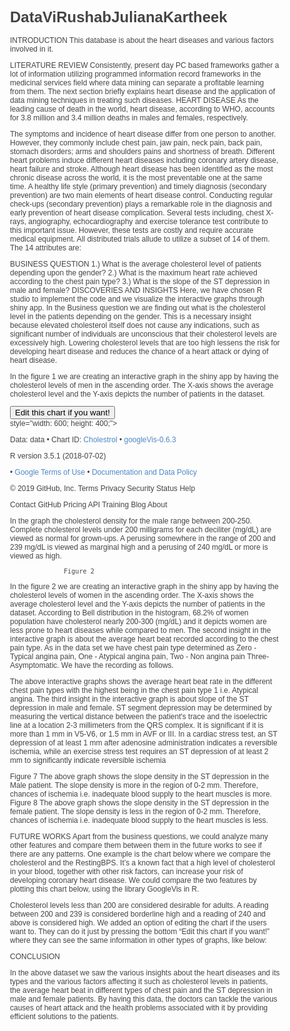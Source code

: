 # DataViRushabJulianaKartheek

INTRODUCTION
This database is about the heart diseases and various factors involved in it. 

LITERATURE REVIEW
Consistently, present day PC based frameworks gather a lot of information utilizing programmed information record frameworks in the medicinal services field where data mining can separate a profitable learning from them. The next section briefly explains heart disease and the application of data mining techniques in treating such diseases.
HEART DISEASE
As the leading cause of death in the world, heart disease, according to WHO, accounts for 3.8 million and 3.4 million deaths in males and females, respectively.

The symptoms and incidence of heart disease differ from one person to another. However, they commonly include chest pain, jaw pain, neck pain, back pain, stomach disorders; arms and shoulders pains and shortness of breath. Different heart problems induce different heart diseases including coronary artery disease, heart failure and stroke.
Although heart disease has been identified as the most chronic disease across the world, it is the most preventable one at the same time. A healthy life style (primary prevention) and timely diagnosis (secondary prevention) are two main elements of heart disease control. Conducting regular check-ups (secondary prevention) plays a remarkable role in the diagnosis and early prevention of heart disease complication. Several tests including, chest X-rays, angiography, echocardiography and exercise tolerance test contribute to this important issue. However, these tests are costly and require accurate medical equipment.
All distributed trials allude to utilize a subset of 14 of them. The 14 attributes are:


 
BUSINESS QUESTION
1.) What is the average cholesterol level of patients depending upon the gender?
2.) What is the maximum heart rate achieved according to the chest pain type?
3.) What is the slope of the ST depression in male and female?
DISCOVERIES AND INSIGHTS
Here, we have chosen R studio to implement the code and we visualize the interactive graphs through shiny app.
In the Business question we are finding out what is the cholesterol level in the patients depending on the gender. This is a necessary insight because elevated cholesterol itself does not cause any indications, such as significant number of individuals are unconscious that their cholesterol levels are excessively high. Lowering cholesterol levels that are too high lessens the risk for developing heart disease and reduces the chance of a heart attack or dying of heart disease.

In the figure 1 we are creating an interactive graph in the shiny app by having the cholesterol levels of men in the ascending order. The X-axis shows the average cholesterol level and the Y-axis depicts the number of patients in the dataset.

<!DOCTYPE html PUBLIC "-//W3C//DTD XHTML 1.0 Strict//EN"

  "https://www.w3.org/TR/xhtml1/DTD/xhtml1-strict.dtd">

<html xmlns="https://www.w3.org/1999/xhtml">

<head>

<title>Cholestrol</title>

<meta http-equiv="content-type" content="text/html;charset=utf-8" />

<style type="text/css">

body {

  color: #444444;

  font-family: Arial,Helvetica,sans-serif;

  font-size: 75%;

  }

  a {

  color: #4D87C7;

  text-decoration: none;

}

</style>

</head>

<body>

 <!-- BarChart generated in R 3.5.1 by googleVis 0.6.3 package -->

<!-- Sun Apr 28 11:17:45 2019 -->





<!-- jsHeader -->

<script type="text/javascript">

 

// jsData 

function gvisDataCholestrol () {

var data = new google.visualization.DataTable();

var datajson =

[

 [

233,

145

],

[

250,

130

],

[

204,

130

],

[

236,

120

],

[

354,

120

],

[

192,

140

],

[

294,

140

],

[

263,

120

],

[

199,

172

],

[

168,

150

],

[

239,

140

],

[

275,

130

],

[

266,

130

],

[

211,

110

],

[

283,

150

],

[

219,

120

],

[

340,

120

],

[

226,

150

],

[

247,

150

],

[

239,

140

],

[

234,

135

],

[

233,

130

],

[

226,

140

],

[

243,

150

],

[

199,

140

],

[

302,

160

],

[

212,

150

],

[

175,

110

],

[

417,

140

],

[

197,

130

],

[

198,

105

],

[

177,

120

],

[

219,

130

],

[

273,

125

],

[

213,

125

],

[

177,

142

],

[

304,

135

],

[

232,

150

],

[

269,

155

],

[

360,

160

],

[

308,

140

],

[

245,

130

],

[

208,

104

],

[

264,

130

],

[

321,

140

],

[

325,

120

],

[

235,

140

],

[

257,

138

],

[

216,

128

],

[

234,

138

],

[

256,

130

],

[

302,

120

],

[

231,

130

],

[

141,

108

],

[

252,

135

],

[

201,

134

],

[

222,

122

],

[

260,

115

],

[

182,

118

],

[

303,

128

],

[

265,

110

],

[

309,

108

],

[

186,

118

],

[

203,

135

],

[

211,

140

],

[

183,

138

],

[

222,

100

],

[

234,

130

],

[

220,

120

],

[

209,

124

],

[

258,

120

],

[

227,

94

],

[

204,

130

],

[

261,

140

],

[

213,

122

],

[

250,

135

],

[

245,

125

],

[

221,

140

],

[

205,

128

],

[

240,

105

],

[

250,

112

],

[

308,

128

],

[

318,

102

],

[

298,

152

],

[

265,

102

],

[

564,

115

],

[

277,

118

],

[

197,

101

],

[

214,

110

],

[

248,

100

],

[

255,

124

],

[

207,

132

],

[

223,

138

],

[

288,

132

],

[

160,

112

],

[

226,

142

],

[

394,

140

],

[

233,

108

],

[

315,

130

],

[

246,

130

],

[

244,

148

],

[

270,

178

],

[

195,

140

],

[

240,

120

],

[

196,

129

],

[

211,

120

],

[

234,

160

],

[

236,

138

],

[

244,

120

],

[

254,

110

],

[

325,

180

],

[

126,

150

],

[

313,

140

],

[

211,

110

],

[

262,

130

],

[

215,

120

],

[

214,

130

],

[

193,

120

],

[

204,

105

],

[

243,

138

],

[

303,

130

],

[

271,

138

],

[

268,

112

],

[

267,

108

],

[

199,

94

],

[

210,

118

],

[

204,

112

],

[

277,

152

],

[

196,

136

],

[

269,

120

],

[

201,

160

],

[

271,

134

],

[

295,

120

],

[

235,

110

],

[

306,

126

],

[

269,

130

],

[

178,

120

],

[

208,

128

],

[

201,

110

],

[

263,

128

],

[

295,

120

],

[

303,

115

],

[

209,

120

],

[

223,

106

],

[

197,

140

],

[

245,

156

],

[

242,

118

],

[

240,

150

],

[

226,

120

],

[

180,

130

],

[

228,

160

],

[

149,

112

],

[

227,

170

],

[

278,

146

],

[

220,

138

],

[

197,

130

],

[

253,

130

],

[

192,

122

],

[

220,

125

],

[

221,

130

],

[

240,

120

],

[

342,

132

],

[

157,

120

],

[

175,

138

],

[

175,

138

],

[

286,

160

],

[

229,

120

],

[

268,

140

],

[

254,

130

],

[

203,

140

],

[

256,

130

],

[

229,

110

],

[

284,

120

],

[

224,

132

],

[

206,

130

],

[

167,

110

],

[

230,

117

],

[

335,

140

],

[

177,

120

],

[

276,

150

],

[

353,

132

],

[

225,

150

],

[

330,

130

],

[

230,

112

],

[

243,

150

],

[

290,

112

],

[

253,

130

],

[

266,

124

],

[

233,

140

],

[

172,

110

],

[

305,

130

],

[

216,

128

],

[

188,

120

],

[

282,

145

],

[

185,

140

],

[

326,

170

],

[

231,

150

],

[

254,

125

],

[

267,

120

],

[

248,

110

],

[

197,

110

],

[

258,

125

],

[

270,

150

],

[

274,

180

],

[

164,

160

],

[

255,

128

],

[

239,

110

],

[

258,

150

],

[

188,

120

],

[

177,

140

],

[

229,

128

],

[

260,

120

],

[

219,

118

],

[

307,

145

],

[

249,

125

],

[

341,

132

],

[

263,

130

],

[

330,

130

],

[

254,

135

],

[

256,

130

],

[

407,

150

],

[

217,

140

],

[

282,

138

],

[

288,

200

],

[

239,

110

],

[

174,

145

],

[

281,

120

],

[

198,

120

],

[

288,

170

],

[

309,

125

],

[

243,

108

],

[

289,

165

],

[

289,

160

],

[

246,

120

],

[

322,

130

],

[

299,

140

],

[

300,

125

],

[

293,

140

],

[

304,

125

],

[

282,

126

],

[

269,

160

],

[

249,

174

],

[

212,

145

],

[

274,

152

],

[

184,

132

],

[

274,

124

],

[

409,

134

],

[

246,

160

],

[

283,

192

],

[

254,

140

],

[

298,

140

],

[

247,

132

],

[

294,

138

],

[

299,

100

],

[

273,

160

],

[

309,

142

],

[

259,

128

],

[

200,

144

],

[

244,

150

],

[

231,

120

],

[

228,

178

],

[

230,

112

],

[

282,

123

],

[

269,

108

],

[

206,

110

],

[

212,

112

],

[

327,

180

],

[

149,

118

],

[

286,

122

],

[

283,

130

],

[

249,

120

],

[

234,

134

],

[

237,

120

],

[

234,

100

],

[

275,

110

],

[

212,

125

],

[

218,

146

],

[

261,

124

],

[

319,

136

],

[

166,

138

],

[

315,

136

],

[

204,

128

],

[

218,

126

],

[

223,

152

],

[

207,

140

],

[

311,

140

],

[

204,

134

],

[

232,

154

],

[

335,

110

],

[

205,

128

],

[

203,

148

],

[

318,

114

],

[

225,

170

],

[

212,

152

],

[

169,

120

],

[

187,

140

],

[

197,

124

],

[

176,

164

],

[

241,

140

],

[

264,

110

],

[

193,

144

],

[

131,

130

],

[

236,

130

] 

];

data.addColumn('number','Cholestrol');

data.addColumn('number','RestingBPS');

data.addRows(datajson);

return(data);

}

 

// jsDrawChart

function drawChartCholestrol() {

var data = gvisDataCholestrol();

var options = {};

options["allowHtml"] = true;

options["title"] = "Cholestrol x RestingBPS";

options["width"] = 600;

options["height"] = 400;





    chartCholestrol = new google.visualization.ChartWrapper({

    dataTable: data,       

    chartType: 'BarChart',

    containerId: 'Cholestrol',

    options: options

    });

    chartCholestrol.draw();

    



}



  function openEditorCholestrol() {

  var editor = new google.visualization.ChartEditor();

  google.visualization.events.addListener(editor, 'ok',

  function() { 

  chartCholestrol = editor.getChartWrapper();  

  chartCholestrol.draw(document.getElementById('Cholestrol')); 

  }); 

  editor.openDialog(chartCholestrol);

  }

    

 

// jsDisplayChart

(function() {

var pkgs = window.__gvisPackages = window.__gvisPackages || [];

var callbacks = window.__gvisCallbacks = window.__gvisCallbacks || [];

var chartid = "charteditor";

  

// Manually see if chartid is in pkgs (not all browsers support Array.indexOf)

var i, newPackage = true;

for (i = 0; newPackage && i < pkgs.length; i++) {

if (pkgs[i] === chartid)

newPackage = false;

}

if (newPackage)

  pkgs.push(chartid);

  

// Add the drawChart function to the global list of callbacks

callbacks.push(drawChartCholestrol);

})();

function displayChartCholestrol() {

  var pkgs = window.__gvisPackages = window.__gvisPackages || [];

  var callbacks = window.__gvisCallbacks = window.__gvisCallbacks || [];

  window.clearTimeout(window.__gvisLoad);

  // The timeout is set to 100 because otherwise the container div we are

  // targeting might not be part of the document yet

  window.__gvisLoad = setTimeout(function() {

  var pkgCount = pkgs.length;

  google.load("visualization", "1", { packages:pkgs, callback: function() {

  if (pkgCount != pkgs.length) {

  // Race condition where another setTimeout call snuck in after us; if

  // that call added a package, we must not shift its callback

  return;

}

while (callbacks.length > 0)

callbacks.shift()();

} });

}, 100);

}

 

// jsFooter

</script>

 

<!-- jsChart -->  

<script type="text/javascript" src="https://www.google.com/jsapi?callback=displayChartCholestrol"></script>

 

<!-- divChart -->

<input type='button' onclick='openEditorCholestrol()' value='Edit this chart if you want!'/>  

<div id="Cholestrol" 

  style="width: 600; height: 400;">

</div>

 <div><span>Data: data &#8226; Chart ID: <a href="Chart_Cholestrol.html">Cholestrol</a> &#8226; <a href="https://github.com/mages/googleVis">googleVis-0.6.3</a></span><br /> 

<!-- htmlFooter -->

<span> 

  R version 3.5.1 (2018-07-02) 

  &#8226; <a href="https://developers.google.com/terms/">Google Terms of Use</a> &#8226; <a href="https://google-developers.appspot.com/chart/interactive/docs/gallery/barchart">Documentation and Data Policy</a>

</span></div>

</body>

</html>

© 2019 GitHub, Inc.
Terms
Privacy
Security
Status
Help
 
Contact GitHub
Pricing
API
Training
Blog
About




In the graph the cholesterol density for the male range between 200-250. Complete cholesterol levels under 200 milligrams for each deciliter (mg/dL) are viewed as normal for grown-ups. A perusing somewhere in the range of 200 and 239 mg/dL is viewed as marginal high and a perusing of 240 mg/dL or more is viewed as high.

 
                  Figure 2

 In the figure 2 we are creating an interactive graph in the shiny app by having the cholesterol levels of women in the ascending order. The X-axis shows the average cholesterol level and the Y-axis depicts the number of patients in the dataset.
According to Bell distribution in the histogram, 68.2% of women population have cholesterol nearly 200-300 (mg/dL) and it depicts women are less prone to heart diseases while compared to men. 
The second insight in the interactive graph is about the average heart beat recorded according to the chest pain type. As in the data set we have chest pain type determined as 
Zero - Typical angina pain, 
One - Atypical angina pain, 
Two - Non angina pain 
Three- Asymptomatic. We have the recording as follows.






 
 
 
 

The above interactive graphs shows the average heart beat rate in the different chest pain types with the highest being in the chest pain type 1 i.e. Atypical angina.
The third insight in the interactive graph is about slope of the ST depression in male and female.
ST segment depression may be determined by measuring the vertical distance between the patient's trace and the isoelectric line at a location 2-3 millimeters from the QRS complex.
It is significant if it is more than 1 mm in V5-V6, or 1.5 mm in AVF or III.
In a cardiac stress test, an ST depression of at least 1 mm after adenosine administration indicates a reversible ischemia, while an exercise stress test requires an ST depression of at least 2 mm to significantly indicate reversible ischemia

 
Figure 7
The above graph shows the slope density in the ST depression in the Male patient. The slope density is more in the region of 0-2 mm. Therefore, chances of ischemia i.e. inadequate blood supply to the heart muscles is more.
 Figure 8
The above graph shows the slope density in the ST depression in the female patient. The slope density is less in the region of 0-2 mm. Therefore, chances of ischemia i.e. inadequate blood supply to the heart muscles is less.












FUTURE WORKS
Apart from the business questions, we could analyze many other features and compare them between them in the future works to see if there are any patterns. One example is the chart below where we compare the cholesterol and the RestingBPS. It’s a known fact that a high level of cholesterol in your blood, together with other risk factors, can increase your risk of developing coronary heart disease.
We could compare the two features by plotting this chart below, using the library GoogleVis in R.
  
Cholesterol levels less than 200 are considered desirable for adults. A reading between 200 and 239 is considered borderline high and a reading of 240 and above is considered high.
We added an option of editing the chart if the users want to. They can do it just by pressing the bottom “Edit this chart if you want!” where they can see the same information in other types of graphs, like below:
 

CONCLUSION

In the above dataset we saw the various insights about the heart diseases and its types and the various factors affecting it such as cholesterol levels in patients, the average heart beat in different types of chest pain and the ST depression in male and female patients.
By having this data, the doctors can tackle the various causes of heart attack and the health problems associated with it by providing efficient solutions to the patients.

